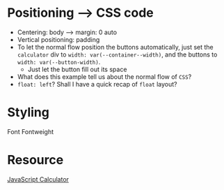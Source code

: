 # Positioning --> CSS code
- Centering: body --> margin: 0 auto 
- Vertical positioning: padding
- To let the normal flow position the buttons automatically, just set the ```calculator``` div to ```width: var(--container--width)```, and the buttons to ```width: var(--button-width)```.
    - Just let the button fill out its space
- What does this example tell us about the normal flow of ```CSS```?
- ```float: left```? Shall I have a quick recap of ```float``` layout?

# Styling
Font
Fontweight

# Resource
[JavaScript Calculator](https://codepen.io/giana/pen/GJMBEv)